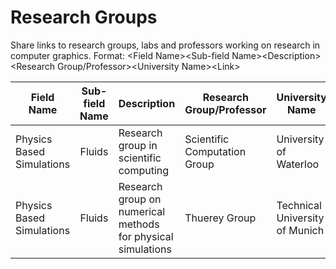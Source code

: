 # Research Groups
Share links to research groups, labs and professors working on research in computer graphics.
Format: \<Field Name>\<Sub-field Name>\<Description>\<Research Group/Professor>\<University Name>\<Link>


| Field Name    | Sub-field Name | Description | Research Group/Professor| University Name | Link |
| ------------- |:--------------:| ------------|-------------------------|-----------------|------|
|Physics Based Simulations|Fluids|Research group in scientific computing|Scientific Computation Group|University of Waterloo|https://scicom.uwaterloo.ca/
|Physics Based Simulations|Fluids|Research group on numerical methods for physical simulations|Thuerey Group|Technical University of Munich|https://ge.in.tum.de/
